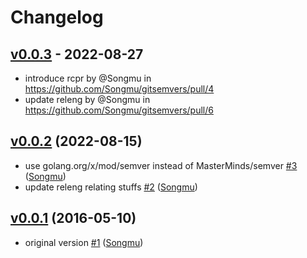 # Changelog

## [v0.0.3](https://github.com/Songmu/gitsemvers/compare/v0.0.2...v0.0.3) - 2022-08-27
- introduce rcpr by @Songmu in https://github.com/Songmu/gitsemvers/pull/4
- update releng by @Songmu in https://github.com/Songmu/gitsemvers/pull/6

## [v0.0.2](https://github.com/Songmu/gitsemvers/compare/v0.0.1...v0.0.2) (2022-08-15)

* use golang.org/x/mod/semver instead of MasterMinds/semver [#3](https://github.com/Songmu/gitsemvers/pull/3) ([Songmu](https://github.com/Songmu))
* update releng relating stuffs [#2](https://github.com/Songmu/gitsemvers/pull/2) ([Songmu](https://github.com/Songmu))

## [v0.0.1](https://github.com/Songmu/gitsemvers/compare/1f10955a167b...v0.0.1) (2016-05-10)

* original version [#1](https://github.com/Songmu/gitsemvers/pull/1) ([Songmu](https://github.com/Songmu))
